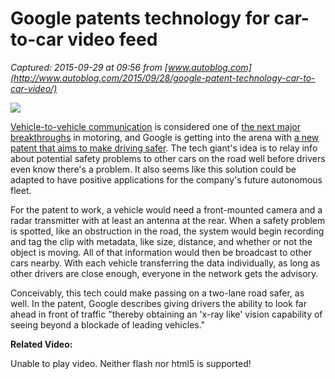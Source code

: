 # Google patents technology for car-to-car video feed

_Captured: 2015-09-29 at 09:56 from [www.autoblog.com](http://www.autoblog.com/2015/09/28/google-patent-technology-car-to-car-video/)_

![](http://o.aolcdn.com/hss/storage/midas/d3623457149d6ff5f93da06547a2ebf0/202714254/Google-Patent-002.jpg)

[Vehicle-to-vehicle communication](http://www.autoblog.com/tag/v2v/) is considered one of [the next major breakthroughs](http://www.autoblog.com/2015/03/05/mit-puts-v2v-technology-2015-top-ten-list/) in motoring, and Google is getting into the arena with [a new patent that aims to make driving safer](http://www.freepatentsonline.com/9140782.pdf). The tech giant's idea is to relay info about potential safety problems to other cars on the road well before drivers even know there's a problem. It also seems like this solution could be adapted to have positive applications for the company's future autonomous fleet.

For the patent to work, a vehicle would need a front-mounted camera and a radar transmitter with at least an antenna at the rear. When a safety problem is spotted, like an obstruction in the road, the system would begin recording and tag the clip with metadata, like size, distance, and whether or not the object is moving. All of that information would then be broadcast to other cars nearby. With each vehicle transferring the data individually, as long as other drivers are close enough, everyone in the network gets the advisory.

Conceivably, this tech could make passing on a two-lane road safer, as well. In the patent, Google describes giving drivers the ability to look far ahead in front of traffic "thereby obtaining an 'x-ray like' vision capability of seeing beyond a blockade of leading vehicles."

**Related Video:**

Unable to play video. Neither flash nor html5 is supported!
